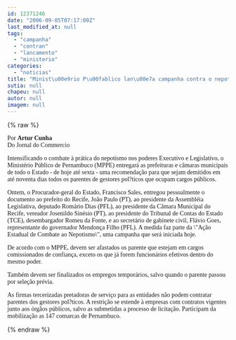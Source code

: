 ```yaml
---
id: 12371246
date: "2006-09-05T07:17:00Z"
last_modified_at: null
tags:
  - "campanha"
  - "contran"
  - "lancamento"
  - "ministerio"
categories:
  - "noticias"
title: "Minist\u00e9rio P\u00fablico lan\u00e7a campanha contra o nepotismo"
sutia: null
chapeu: null
autor: null
imagem: null
---
```

{% raw %}
<p><P><FONT face=Verdana>Por <STRONG>Artur Cunha</STRONG><BR>Do Jornal do Commercio</FONT></P></p>
<p><P><FONT face=Verdana>Intensificando o combate à prática do nepotismo nos poderes Executivo e Legislativo, o Ministério Público de Pernambuco (MPPE) entregará as prefeituras e câmaras municipais de todo o Estado - de hoje até sexta - uma recomendação para que sejam demitidos em até noventa dias todos os parentes de gestores pol?ticos que ocupam cargos públicos. </FONT></P></p>
<p><P><FONT face=Verdana>Ontem, o Procurador-geral do Estado, Francisco Sales, entregou pessoalmente o documento ao prefeito do Recife, João Paulo (PT), ao presidente da Assembléia Legislativa, deputado Romário Dias (PFL), ao presidente da Câmara Municipal do Recife, vereador Josenildo Sinésio (PT), ao presidente do Tribunal de Contas do Estado (TCE), desembargador Romeu da Fonte, e ao secretário de gabinete civil, Flávio Goes, representante do governador Mendonça Filho (PFL). A medida faz parte da \"Ação Estadual de Combate ao Nepotismo\", uma campanha que será iniciada hoje. </FONT></P></p>
<p><P><FONT face=Verdana>De acordo com o MPPE, devem ser afastados os parente que estejam em cargos comissionados de confiança, exceto os que já forem funcionários efetivos dentro do mesmo poder. </FONT></P></p>
<p><P><FONT face=Verdana>Também devem ser finalizados os empregos temporários, salvo quando o parente passou por seleção prévia. </FONT></P></p>
<p><P><FONT face=Verdana>As firmas tercerizadas pretadoras de serviço para as entidades não podem contratar parentes dos gestores pol?ticos. A restrição se estende à empresas com contratos vigentes junto aos órgãos públicos, salvo as submetidas a processo de licitação. Participam da mobilização as 147 comarcas de Pernambuco.</FONT></P> </p>
{% endraw %}
